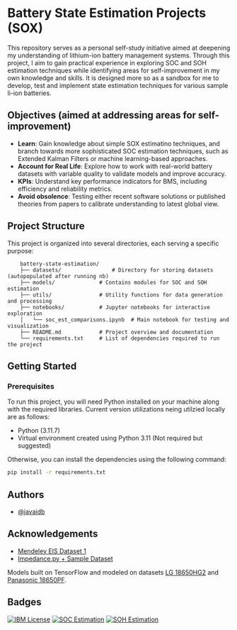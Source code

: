 
# Battery State Estimation Projects (SOX)

This repository serves as a personal self-study initiative aimed at deepening my understanding of lithium-ion battery management systems. Through this project, I aim to gain practical experience in exploring SOC and SOH estimation techniques while identifying areas for self-improvement in my own knowledge and skills. It is designed more so as a sandbox for me to develop, test and implement state estimation techniques for various sample li-ion batteries.

## Objectives (aimed at addressing areas for self-improvement)

- **Learn**: Gain knowledge about simple SOX estimatino techniques, and branch towards more sophisticated SOC estimation techniques, such as Extended Kalman Filters or machine learning-based approaches.
- **Account for Real Life**: Explore how to work with real-world battery datasets with variable quality to validate models and improve accuracy.
- **KPIs**: Understand key performance indicators for BMS, including efficiency and reliability metrics.
- **Avoid obsolence**: Testing either recent software solutions or published theories from papers to calibrate understanding to latest global view.

## Project Structure

This project is organized into several directories, each serving a specific purpose:
```
    battery-state-estimation/
    ├── datasets/                # Directory for storing datasets (autopopulated after running nb)
    ├── models/              # Contains modules for SOC and SOH estimation
    ├── utils/               # Utility functions for data generation and processing
    ├── notebooks/           # Jupyter notebooks for interactive exploration
    │   └── soc_est_comparisons.ipynb  # Main notebook for testing and visualization
    ├── README.md            # Project overview and documentation
    └── requirements.txt     # List of dependencies required to run the project
```
## Getting Started

### Prerequisites

To run this project, you will need Python installed on your machine along with the required libraries. Current version utilizations neing utilzied locally are as follows:
- Python (3.11.7)
- Virtual environment created using Python 3.11 (Not required but suggested)

Otherwise, you can install the dependencies using the following command:

```bash
pip install -r requirements.txt
```

## Authors

- [@javaidb](https://www.github.com/javaidb)


## Acknowledgements

 - [Mendeley EIS Dataset 1](https://data.mendeley.com/datasets/n78tkm784n/1)
 - [Impedance.py + Sample Dataset](https://impedancepy.readthedocs.io/en/latest/getting-started.html)

Models built on TensorFlow and modeled on datasets [LG 18650HG2](https://data.mendeley.com/datasets/cp3473x7xv/3) and  [Panasonic 18650PF](https://data.mendeley.com/datasets/wykht8y7tg/1).

## Badges

[![IBM License](https://img.shields.io/badge/Certificate_ML-IBM-blue.svg)](https://www.credly.com/badges/6d82b78c-cade-4a4c-94cb-b7f89e142350/public_url)
[![SOC Estimation](https://img.shields.io/badge/Certificate_SOC-CU-c0ae88.svg)](https://coursera.org/share/b6b06ac95cd73bc569d8a6530130b154)
[![SOH Estimation](https://img.shields.io/badge/Certificate_SOH-CU-c0ae88.svg)](https://coursera.org/share/784a52ce9a135d3068b94ad406ab038a)